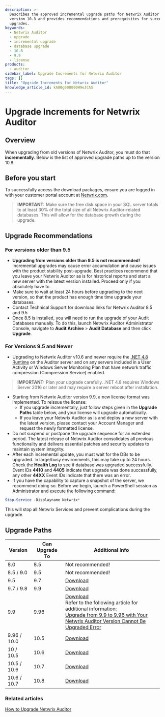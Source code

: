 ```yaml
---
description: >-
  Describes the approved incremental upgrade paths for Netwrix Auditor up to
  version 10.8 and provides recommendations and prerequisites for successful
  upgrades.
keywords:
  - Netwrix Auditor
  - upgrade
  - incremental upgrade
  - database upgrade
  - 10.8
  - 9.9
  - license
products:
  - auditor
sidebar_label: Upgrade Increments for Netwrix Auditor
tags: []
title: "Upgrade Increments for Netwrix Auditor"
knowledge_article_id: kA00g000000H9eJCAS
---
```


# Upgrade Increments for Netwrix Auditor

## Overview

When upgrading from old versions of Netwrix Auditor, you must do that **incrementally**. Below is the list of approved upgrade paths up to the version 10.8.

## Before you start

To successfully access the download packages, ensure you are logged in with your customer portal account at [Netwrix.com](https://www.netwrix.com/my_account.html).

> **IMPORTANT:** Make sure the free disk space in your SQL server totals to at least 30% of the total size of all Netwrix Auditor-related databases. This will allow for the database growth during the upgrade.

## Upgrade Recommendations

### For versions older than 9.5

- **Upgrading from versions older than 9.5 is not recommended!** Incremental upgrades may cause error accumulation and cause issues with the product stability post-upgrade. Best practices recommend that you leave your Netwrix Auditor as is for historical reports and start a new server with the latest version installed. Proceed only if you absolutely have to.
- Make sure to wait at least 24 hours before upgrading to the next version, so that the product has enough time time upgrade your databases.
- Contact Technical Support for download links for Netwrix Auditor 8.5 and 9.5
- Once 8.5 is installed, you will need to run the upgrade of your Audit Databases manually. To do this, launch Netwrix Auditor Administrator Console, navigate to **Audit Archive** > **Audit Database** and then click **Upgrade**.

### For Versions 9.5 and Newer

- Upgrading to Netwrix Auditor v10.6 and newer require the [.NET 4.8 Runtime](https://dotnet.microsoft.com/en-us/download/dotnet-framework/net48) on the Auditor server and on any servers included in a User Activity or Windows Server Monitoring Plan that have network traffic compression (Compression Service) enabled.

> **IMPORTANT:** Plan your upgrade carefully. .NET 4.8 requires Windows Server 2016 or later and may require a server reboot after installation.

- Starting from Netwrix Auditor version 9.9, a new license format was implemented. To reissue the license:
  - If you upgrade incrementally, just follow steps given in the **Upgrade Paths** table below, and your license will upgrade automatically.
  - If you leave your Netwrix Auditor as is and deploy a new server with the latest version, please contact your Account Manager and request the newly formatted license.
- Do not suspend or postpone the upgrade sequence for an extended period. The latest release of Netwrix Auditor consolidates all previous functionality and delivers essential patches and security updates to maintain system integrity.
- After each incremental update, you must wait for the DBs to be upgraded. In large/busy environments, this may take up to 24 hours. Check the **Health Log** to see if database was upgraded successfully. Event IDs **4410** and **4405** indicate that upgrade was done successfully, any other **44XX** Event IDs indicate that there was an error.
- If you have the capability to capture a snapshot of the server, we recommend doing so. Before we begin, launch a PowerShell session as Administrator and execute the following command:

```powershell
Stop-Service -Displayname Netwrix*
```

This will stop all Netwrix Services and prevent complications during the upgrade.

## Upgrade Paths

| Version        | Can Upgrade To | Additional Info |
|----------------|----------------|-----------------|
| 8.0            | 8.5            | Not recommended! |
| 8.5 / 9.0      | 9.5            | Not recommended! |
| 9.5            | 9.7            | [Download](https://www.netwrix.com/my_products.html) |
| 9.7 / 9.8      | 9.9            | [Download](https://www.netwrix.com/my_products.html) |
| 9.9            | 9.96           | [Download](https://www.netwrix.com/my_products.html)<br />Refer to the following article for additional information:<br /> [Upgrade from 9.9 to 9.96 with Your Netwrix Auditor Version Cannot Be Upgraded Error](/docs/kb/auditor/upgrade_from_9.9_to_9.96_with_your_netwrix_auditor_version_cannot_be_upgraded_error.md)|
| 9.96 / 10.0    | 10.5           | [Download](https://www.netwrix.com/my_products.html) |
| 10 / 10.5      | 10.6           | [Download](https://www.netwrix.com/my_products.html) |
| 10.5 / 10.6    | 10.7           | [Download](https://www.netwrix.com/my_products.html) |
| 10.6 / 10.7    | 10.8           | [Download](https://www.netwrix.com/my_products.html) |

### Related articles

[How to Upgrade Netwrix Auditor](/docs/kb/auditor/how-to-upgrade-netwrix-auditor.md)
